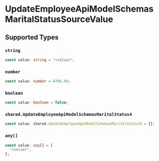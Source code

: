 # UpdateEmployeeApiModelSchemasMaritalStatusSourceValue


## Supported Types

### `string`

```typescript
const value: string = "<value>";
```

### `number`

```typescript
const value: number = 4706.49;
```

### `boolean`

```typescript
const value: boolean = false;
```

### `shared.UpdateEmployeeApiModelSchemasMaritalStatus4`

```typescript
const value: shared.UpdateEmployeeApiModelSchemasMaritalStatus4 = {};
```

### `any[]`

```typescript
const value: any[] = [
  "<value>",
];
```

